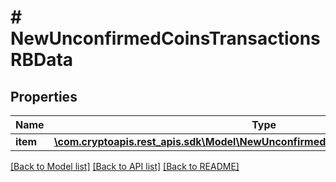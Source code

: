 # # NewUnconfirmedCoinsTransactionsRBData

## Properties

Name | Type | Description | Notes
------------ | ------------- | ------------- | -------------
**item** | [**\com.cryptoapis.rest_apis.sdk\Model\NewUnconfirmedCoinsTransactionsRBDataItem**](NewUnconfirmedCoinsTransactionsRBDataItem.md) |  |

[[Back to Model list]](../../README.md#models) [[Back to API list]](../../README.md#endpoints) [[Back to README]](../../README.md)
